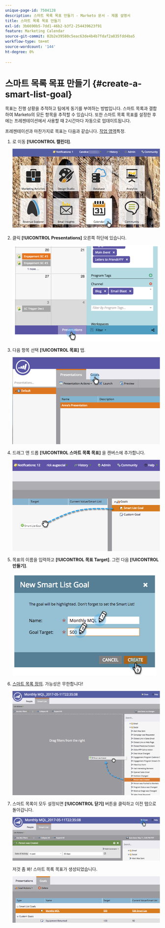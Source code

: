 ```yaml
---
unique-page-id: 7504128
description: 스마트 목록 목표 만들기 - Marketo 문서 - 제품 설명서
title: 스마트 목록 목표 만들기
exl-id: 3b6690b5-7dd1-46b2-b3f2-254439623f91
feature: Marketing Calendar
source-git-commit: 02b2e39580c5eac63de4b4b7fdaf2a835fdd4ba5
workflow-type: tm+mt
source-wordcount: '144'
ht-degree: 0%

---
```


# 스마트 목록 목표 만들기 {#create-a-smart-list-goal}

목표는 진행 상황을 추적하고 팀에게 동기를 부여하는 방법입니다. 스마트 목록과 결합하여 Marketo의 모든 항목을 추적할 수 있습니다. 또한 스마트 목록 목표를 설정한 후에는 프레젠테이션에서 사용할 때 2시간마다 자동으로 업데이트됩니다.

프레젠테이션과 마찬가지로 목표는 다음과 같습니다. [작업 영역](/help/marketo/product-docs/administration/workspaces-and-person-partitions/understanding-workspaces-and-person-partitions.md)특정.

1. 로 이동 **[!UICONTROL 캘린더]**.

   ![](assets/2017-05-10-15-30-47-1.png)

1. 클릭 **[!UICONTROL Presentations]** 오른쪽 하단에 있습니다.

   ![](assets/image2015-3-24-12-3a2-3a55.png)

1. 다음 항목 선택 **[!UICONTROL 목표]** 탭.

   ![](assets/image2015-3-26-12-3a25-3a17.png)

1. 드래그 앤 드롭 **[!UICONTROL 스마트 목록 목표]** 을 캔버스에 추가합니다.

   ![](assets/image2015-3-24-12-3a47-3a36.png)

1. 목표의 이름을 입력하고 **[!UICONTROL 목표 Target]**. 그런 다음 **[!UICONTROL 만들기]**.

   ![](assets/image2015-3-24-12-3a50-3a6.png)

1. [스마트 목록 정의](/help/marketo/product-docs/core-marketo-concepts/smart-lists-and-static-lists/creating-a-smart-list/find-and-add-filters-to-a-smart-list.md). 가능성은 무한합니다!

   ![](assets/mql.png)

1. 스마트 목록이 모두 설정되면 **[!UICONTROL 닫기]** 버튼을 클릭하고 이전 탭으로 돌아갑니다.

   ![](assets/mql2.png)

   저것 좀 봐! 스마트 목록 목표가 생성되었습니다.

   ![](assets/image2015-3-24-13-3a0-3a35.png)
